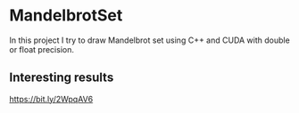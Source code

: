 # MandelbrotSet
In this project I try to draw Mandelbrot set using C++ and CUDA with double or float precision.

## Interesting results
https://bit.ly/2WpqAV6
